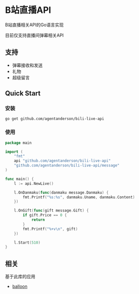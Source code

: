 # B站直播API

B站直播相关API的Go语言实现

目前仅支持直播间弹幕相关API

## 支持

- 弹幕接收和发送
- 礼物
- 超级留言

## Quick Start

### 安装

```shell 
go get github.com/agentanderson/bili-live-api
```

### 使用

```go
package main

import (
	"fmt"
	api "github.com/agentanderson/bili-live-api"
	"github.com/agentanderson/bili-live-api/message"
)

func main() {
	l := api.NewLive()

	l.OnDanmaku(func(danmaku message.Danmaku) {
		fmt.Printf("%s:%s", danmaku.Uname, danmaku.Content)
	})

	l.OnGift(func(gift message.Gift) {
		if gift.Price == 0 {
			return
		}
		fmt.Printf("%+v\n", gift)
	})

	l.Start(510)
}
```

## 相关

基于此库的应用

- [balloon](https://www.github.com/agentanderson/balloon)
